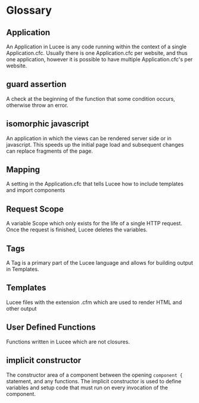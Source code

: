 # Glossary

## Application

An Application in Lucee is any code running within the context of a single Application.cfc. Usually there is one Application.cfc per website, and thus one application, however it is possible to have multiple Application.cfc's per website. 

## guard assertion

A check at the beginning of the function that some condition occurs, otherwise throw an error.

## isomorphic javascript

An application in which the views can be rendered server side or in javascript. This speeds up the initial page load and subsequent changes can replace fragments of the page.

## Mapping

A setting in the Application.cfc that tells Lucee how to include templates and import components

## Request Scope

A variable Scope which only exists for the life of a single HTTP request. Once the request is finished, Lucee deletes the variables. 

## Tags

A Tag is a primary part of the Lucee language and allows for building output in Templates.

## Templates

Lucee files with the extension .cfm which are used to render HTML and other output

## User Defined Functions

Functions written in Lucee which are not closures. 

## implicit constructor

The constructor area of a component between the opening `component {` statement, and any functions. The implicit constructor is used to define variables and setup code that must run on every invocation of the component.